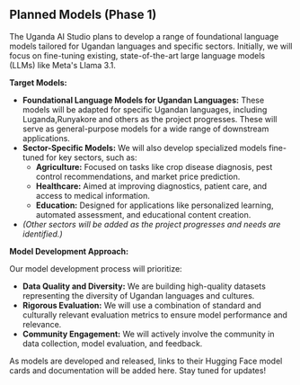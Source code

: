## Planned Models (Phase 1)

The Uganda AI Studio plans to develop a range of foundational language models tailored for Ugandan languages and specific sectors. Initially, we will focus on fine-tuning existing, state-of-the-art large language models (LLMs) like Meta's Llama 3.1.

**Target Models:**

* **Foundational Language Models for Ugandan Languages:** These models will be adapted for specific Ugandan languages, including Luganda,Runyakore and others as the project progresses. These will serve as general-purpose models for a wide range of downstream applications.
* **Sector-Specific Models:** We will also develop specialized models fine-tuned for key sectors, such as:
    * **Agriculture:**  Focused on tasks like crop disease diagnosis, pest control recommendations, and market price prediction.
    * **Healthcare:**  Aimed at improving diagnostics, patient care, and access to medical information.
    * **Education:**  Designed for applications like personalized learning, automated assessment, and educational content creation.
* *(Other sectors will be added as the project progresses and needs are identified.)*

**Model Development Approach:**

Our model development process will prioritize:

* **Data Quality and Diversity:**  We are building high-quality datasets representing the diversity of Ugandan languages and cultures.
* **Rigorous Evaluation:** We will use a combination of standard and culturally relevant evaluation metrics to ensure model performance and relevance.
* **Community Engagement:** We will actively involve the community in data collection, model evaluation, and feedback.

As models are developed and released, links to their Hugging Face model cards and documentation will be added here. Stay tuned for updates!

